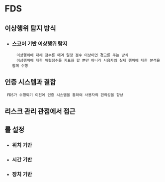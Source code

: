 # FDS

## 이상행위 탐지 방식

- ### 스코어 기반 이상행위 탐지
        이상행위에 대해 점수를 매겨 일정 점수 이상이면 경고를 주는 방식
        이상행위에 대한 위협점수를 지표화 할 뿐만 아니라 사용자의 실제 행위에 대한 분석을 함께 수행


## 인증 시스템과 결합

     FDS가 수행되기 이전에 인증 시스템을 통하여 사용자의 편의성을 향상


## 리스크 관리 관점에서 접근


## 룰 설정
- ### 위치 기반
- ### 시간 기반
- ### 장치 기반